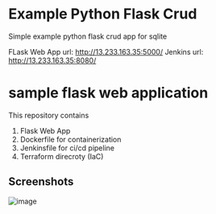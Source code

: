 # Example Python Flask Crud

 Simple example python flask crud app for sqlite

 FLask Web App url: http://13.233.163.35:5000/
 Jenkins url: http://13.233.163.35:8080/
 

# sample flask web application

 This repository contains 
   1. Flask Web App
   2. Dockerfile for containerization
   3. Jenkinsfile for ci/cd pipeline
   4. Terraform direcroty (IaC)


## Screenshots


![image](screenshots.png)  
 
 
